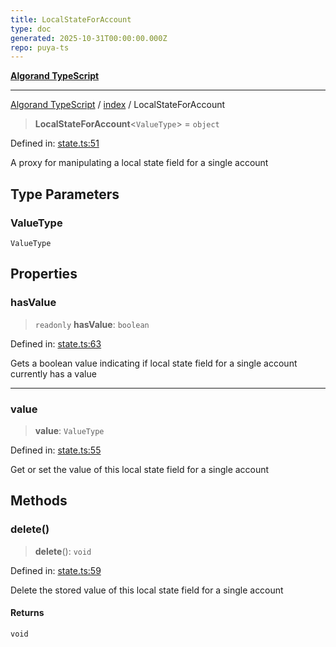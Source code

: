 ```yaml
---
title: LocalStateForAccount
type: doc
generated: 2025-10-31T00:00:00.000Z
repo: puya-ts
---
```


[**Algorand TypeScript**](docs/_md/README)

---

[Algorand TypeScript](docs/_md/modules) / [index](/reference/algorand-typescript/api/index/readme/) / LocalStateForAccount

> **LocalStateForAccount**\<`ValueType`\> = `object`

Defined in: [state.ts:51](https://github.com/algorandfoundation/puya-ts/blob/main/packages/algo-ts/src/state.ts#L51)

A proxy for manipulating a local state field for a single account

## Type Parameters

### ValueType

`ValueType`

## Properties

### hasValue

> `readonly` **hasValue**: `boolean`

Defined in: [state.ts:63](https://github.com/algorandfoundation/puya-ts/blob/main/packages/algo-ts/src/state.ts#L63)

Gets a boolean value indicating if local state field for a single account currently has a value

---

### value

> **value**: `ValueType`

Defined in: [state.ts:55](https://github.com/algorandfoundation/puya-ts/blob/main/packages/algo-ts/src/state.ts#L55)

Get or set the value of this local state field for a single account

## Methods

### delete()

> **delete**(): `void`

Defined in: [state.ts:59](https://github.com/algorandfoundation/puya-ts/blob/main/packages/algo-ts/src/state.ts#L59)

Delete the stored value of this local state field for a single account

#### Returns

`void`
